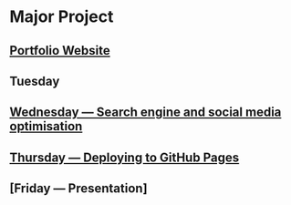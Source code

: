 # Major Project
## [Portfolio Website](/term-1/week-5/Project-Portfolio.md)

## Tuesday

## [Wednesday — Search engine and social media optimisation](/term-1/week-5/day-3/DailyPlanT1-W5-D3.md)

## [Thursday — Deploying to GitHub Pages](/term-1/week-5/day-4/DailyPlanT1-W5-D4.md)

## [Friday — Presentation]
